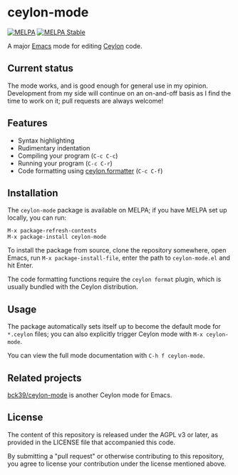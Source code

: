 ceylon-mode
===========

[![MELPA](https://www.melpa.org/packages/ceylon-mode-badge.svg)](https://www.melpa.org/#/ceylon-mode)
[![MELPA Stable](https://stable.melpa.org/packages/ceylon-mode-badge.svg)](https://stable.melpa.org/#/ceylon-mode)

A major [Emacs] mode for editing [Ceylon] code.

Current status
--------------

The mode works, and is good enough for general use in my opinion.
Development from my side will continue on an on-and-off basis as I find the time to work on it;
pull requests are always welcome!

Features
--------

- Syntax highlighting
- Rudimentary indentation
- Compiling your program (`C-c C-c`)
- Running your program (`C-c C-r`)
- Code formatting using [ceylon.formatter] (`C-c C-f`)

Installation
------------

The `ceylon-mode` package is available on MELPA;
if you have MELPA set up locally, you can run:
```
M-x package-refresh-contents
M-x package-install ceylon-mode
```

To install the package from source,
clone the repository somewhere,
open Emacs, run `M-x package-install-file`,
enter the path to `ceylon-mode.el` and hit Enter.

The code formatting functions require the `ceylon format` plugin,
which is usually bundled with the Ceylon distribution.

Usage
-----

The package automatically sets itself up to become the default mode for `*.ceylon` files;
you can also explicitly trigger Ceylon mode with `M-x ceylon-mode`.

You can view the full mode documentation with `C-h f ceylon-mode`.

Related projects
----------------

[bck39/ceylon-mode] is another Ceylon mode for Emacs.

License
-------

The content of this repository is released under the AGPL v3 or later, as provided in the LICENSE file that accompanied this code.

By submitting a "pull request" or otherwise contributing to this repository, you agree to license your contribution under the license mentioned above.

[Emacs]: https://www.gnu.org/software/emacs/
[Ceylon]: https://ceylon-lang.org/
[bck39/ceylon-mode]: https://github.com/bkc39/ceylon-mode
[ceylon.formatter]: https://github.com/ceylon/ceylon.formatter/
